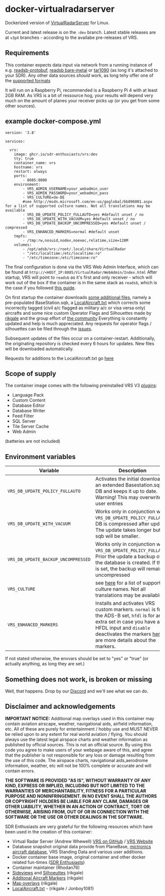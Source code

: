 # docker-virtualradarserver

Dockerized version of [VirtualRadarServer](https://www.virtualradarserver.co.uk/) for Linux.

Current and latest release is on the `:dev` branch. Latest stable releases are at `v3pX` branches - according to the availabe pre-releases of VRS.

## Requirements
This container expects data input via network from a running instance of e.g. [readsb-protobuf](https://github.com/sdr-enthusiasts/docker-readsb-protobuf), [readsb bare-metal](https://github.com/wiedehopf/readsb) or [tar1090](https://github.com/sdr-enthusiasts/docker-tar1090) (as long it's attached to your SDR). Any other data sources _should_ work, as long tehy offer one of the [supported formats](https://www.virtualradarserver.co.uk/Documentation/WebServer/ReceiversOptions.aspx)

It will run on a Raspberry Pi, recommended is a Raspberry Pi 4 with at least 2GB RAM. As VRS is a bit of ressource hog, your results will depend very much on the amount of planes your receiver picks up (or you get from some other sources).

## example docker-compose.yml

```
version: '3.8'

services:

  vrs:
    image: ghcr.io/sdr-enthusiasts/vrs:dev
    tty: true
    container_name: vrs
    hostname: vrs
    restart: always
    ports:
        - 8085:8080
    environment:
        - VRS_ADMIN_USERNAME=your_webadmin_user
        - VRS_ADMIN_PASSWORD=your_webadmin_pass
        - VRS_CULTURE=de-DE
        #see http://msdn.microsoft.com/en-us/goglobal/bb896001.aspx for a list of supported culture names. Not all translations may be available
        - VRS_DB_UPDATE_POLICY_FULLAUTO=yes #default unset / no
        - VRS_DB_UPDATE_WITH_VACUUM=yes #default unset / no
        - VRS_DB_UPDATE_BACKUP_UNCOMPRESSED=yes #default unset / compressed
        - VRS_ENHANCED_MARKERS=normal #default unset
    tmpfs:
        - /tmp:rw,nosuid,nodev,noexec,relatime,size=128M
    volumes:
        - /opt/adsb/vrs:/root/.local/share/VirtualRadar
        - "/etc/localtime:/etc/localtime:ro"
        - "/etc/timezone:/etc/timezone:ro"
```

The final configuration is done via the VRS Web Admin Interface, which can be found at `http://<HOST_IP:8085/VirtualRadar/WebAdmin/Index.html`
After startup, VRS will point to `readsb` as it's first and only receiver - which will work out of the box if the container is in the same stack as `readsb`, which is the case if you followed [this guide](https://sdr-enthusiasts.gitbook.io/ads-b/).

On first startup the container downloads [some additional files](https://github.com/rikgale/VRSOperatorFlags), namely a pre-populated BaseStation.sqb, a [LocalAircraft.txt](https://github.com/rikgale/LocalAircraft) which corrects some incorrectly tagged (civil a/c flagged as military a/c or visa versa only) aircrafts and some nice custom Operator Flags and Silhouettes made by [rikgale](https://github.com/rikgale) and the group effort of [the community](https://discord.com/channels/734090820684349521/797799467880677377)
Everything is constantly updated and help is much appreciated. Any requests for operator flags / silhouettes can be filed through the [issues](https://github.com/rikgale/VRSOperatorFlags/issues).

Subsequent updates of the files occur on a container-restart. Additionally, the originating repository is checked every 6 hours for updates. New files will be downloaded automatically.

Requests for additions to the LocalAircraft.txt go [here](https://github.com/rikgale/LocalAircraft/issues)

## Scope of supply

The container image comes with the following preinstalled VRS V3 [plugins](https://www.virtualradarserver.co.uk/Download.aspx#panel-web-admin):

* Language Pack
* Custom Content
* Database Editor
* Database Writer
* Feed Filter
* SQL Server
* Tile Server Cache
* Web Admin

(batteries are not included)

## Environment variables

| Variable | Description | Default |
|----------|-------------|---------|
| `VRS_DB_UPDATE_POLICY_FULLAUTO` | Activates the initial download of an extended Basestation.sqb DB and keeps it up to date. Warning! This may overwrite user entries | `unset` |
| `VRS_DB_UPDATE_WITH_VACUUM` | Works only in conjunction with `VRS_DB_UPDATE_POLICY_FULLAUTO`. DB is compressed after update. The update takes longer but the sqb will be smaller.| `unset` |
| `VRS_DB_UPDATE_BACKUP_UNCOMPRESSED` | Works only in conjunction with `VRS_DB_UPDATE_POLICY_FULLAUTO`. Prior the update a backup of the database is created. If this is set, the backup will remain uncompressed | `unset` |
| `VRS_CULTURE` | see [here](http://msdn.microsoft.com/en-us/goglobal/bb896001.aspx) for a list of supported culture names. Not all translations may be available | `unset` means `en-GB` |
| `VRS_ENHANCED_MARKERS` | Installs and activates VRS custom markers. `normal` is for the ADS-B set, `hfdl` is for an extra set in case you have a HFDL input and `disable` deactivates the markers [here](https://github.com/rikgale/VRSCustomMarkers) are more details about the markers. | `unset` |

If not stated otherwise, the envvars should be set to "yes" or "true" (or actually anything, as long they are set.)

## Something does not work, is broken or missing

Well, that happens. Drop by our [Discord](https://discord.com/channels/734090820684349521/797799467880677377) and we'll see what we can do.

## Disclaimer and acknowledgements

**IMPORTANT NOTICE:** Additional map overlays used in this container may contain aviation airscape, weather, navigational aids, airfield information, etc. All of these are purely for entertainment / hobby use and MUST NEVER be relied upon to any extent for real world aviation / flying. You should always use the latest legal airspace charts and weather information as published by official sources. This is not an official source. By using this code you agree to make users of your webpage aware of this, and agree that the publisher is not responsible for any loss or damage resulting from the use of this code. The airspace charts, navigational aids,aerodrome information, weather, etc will not be 100% complete or accurate and will contain errors.

**THE SOFTWARE IS PROVIDED "AS IS", WITHOUT WARRANTY OF ANY KIND, EXPRESS OR IMPLIED, INCLUDING BUT NOT LIMITED TO THE WARRANTIES OF MERCHANTABILITY, FITNESS FOR A PARTICULAR PURPOSE AND NONINFRINGEMENT. IN NO EVENT SHALL THE AUTHORS OR COPYRIGHT HOLDERS BE LIABLE FOR ANY CLAIM, DAMAGES OR OTHER LIABILITY, WHETHER IN AN ACTION OF CONTRACT, TORT OR OTHERWISE, ARISING FROM, OUT OF OR IN CONNECTION WITH THE SOFTWARE OR THE USE OR OTHER DEALINGS IN THE SOFTWARE.**

SDR Enthusiasts are very grateful for the following resources which have been used in the creation of this container:

* Virtual Radar Server (Andrew Whewell) [VRS on GitHub](https://github.com/vradarserver/vrs) / [VRS Website](http://www.virtualradarserver.co.uk/)
* Database snapshot original data provide from PlaneBase, [mictronics aircraft database](https://www.mictronics.de/aircraft-database/export.php), VRS Standing Data and various user additions.
* Docker container base image, original container and other docker related fun-times ([SDR Enthusiasts](https://github.com/sdr-enthusiasts))
* Container maintainer (Rhodan76)
* [Sideviews](https://github.com/rikgale/VRSOperatorFlags) and [Silhoeuttes](https://github.com/rikgale/VRSOperatorFlags) (rikgale)
* [Additonal Aircraft Markers](https://github.com/rikgale/VRSCustomMarkers) (rikgale)
* [Map overlays](https://github.com/rikgale/VRSCustomLayers) (rikgale)
* [LocalAircraft.txt](https://github.com/rikgale/LocalAircraft) - (rikgale / Jonboy1081)
